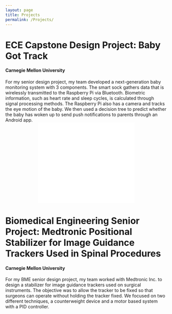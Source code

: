 ```yaml
---
layout: page
title: Projects
permalink: /Projects/
---
```


<style>
img {
  display: block;
  margin-left: auto;
  margin-right: auto;
}
</style>

<style>
embed{
  display: block;
  margin-left: auto;
  margin-right: auto;
}
</style>


# ECE Capstone Design Project: Baby Got Track
#### Carnegie Mellon University
For my senior design project, my team developed a next-generation baby monitoring system with 3 components. The smart sock gathers data that is wirelessly transmitted to the Raspberry Pi via Bluetooth. Biometric information, such as heart rate and sleep cycles, is calculated through signal processing methods. The Raspberry Pi also has a camera and tracks the eye motion of the baby. We then used a decision tree to predict whether the baby has woken up to send push notifications to parents through an Android app.
<embed src="/assets/capstone.mp4" alt="Capstone"
        title="Capstone" height="250" class="center" />

# Biomedical Engineering Senior Project: Medtronic Positional Stabilizer for Image Guidance Trackers Used in Spinal Procedures
#### Carnegie Mellon University
For my BME senior design project, my team worked with Medtronic Inc. to design a stabilizer for image guidance trackers used on surgical instruments. The objective was to allow the tracker to be fixed so that surgeons can operate without holding the tracker fixed. We focused on two different techniques, a counterweight device and a motor based system with a PID controller. 
